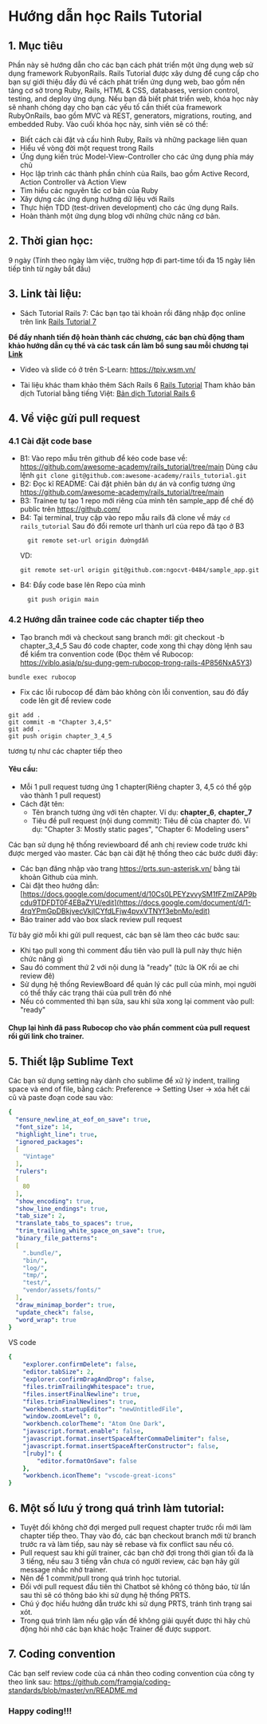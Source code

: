 # Hướng dẫn học Rails Tutorial

## 1. Mục tiêu
Phần này sẽ hướng dẫn cho các bạn cách phát triển một ứng dụng web sử dụng framework RubyonRails. Rails Tutorial được xây dưng để cung cấp cho bạn sự giới thiệu đầy đủ về cách phát triển ứng dụng web, bao gồm nền tảng cơ sở trong Ruby, Rails, HTML & CSS, databases, version control, testing, and deploy ứng dụng. Nếu bạn đã biết phát triển web, khóa học này sẽ nhanh chóng dạy cho bạn các yếu tố cần thiết của framework RubyOnRails, bao gồm MVC và REST, generators, migrations, routing, and embedded Ruby.
Vào cuối khóa học này, sinh viên sẽ có thể:
  - Biết cách cài đặt và cấu hình Ruby, Rails và những package liên quan
  - Hiểu về vòng đời một request trong Rails
  - Ứng dụng kiến ​​trúc Model-View-Controller cho các ứng dụng phía máy chủ
  - Học lập trình các thành phần chính của Rails, bao gồm Active Record, Action Controller và Action View
  - Tìm hiểu các nguyên tắc cơ bản của Ruby
  - Xây dựng các ứng dụng hướng dữ liệu với Rails
  - Thực hiện TDD (test-driven development) cho các ứng dụng Rails.
  - Hoàn thành một ứng dụng blog với những chức năng cơ bản.
## 2. Thời gian học:
9 ngày (Tính theo ngày làm việc, trường hợp đi part-time tối đa 15 ngày liên tiếp tính từ ngày bắt đầu)

## 3. Link tài liệu:
- Sách Tutorial Rails 7: Các bạn tạo tài khoản rồi đăng nhập đọc online trên link [Rails Tutorial 7](https://www.oreilly.com/library/view/ruby-on-rails/9780138050061/?_gl=1*mgpyfg*_ga*OTcxNjQ4NDM1LjE2ODg2MjkzMzI.*_ga_092EL089CH*MTY4ODYyOTMzMS4xLjEuMTY4ODYyOTM3Ny4xNC4wLjA.)

 **Để đẩy nhanh tiến độ hoàn thành các chương, các bạn chủ động tham khảo hướng dẫn cụ thể và các task cần làm bổ sung sau mỗi chương tại [Link](https://docs.google.com/spreadsheets/d/1ME3lk9-kYoQwC-3Exrq9ZkA8F6o0ZJxgGH8PKru7Bug/edit#gid=0)**
- Video và slide có ở trên S-Learn: https://tpiv.wsm.vn/
  
- Tài liệu khác tham khảo thêm
Sách Rails 6 [Rails Tutorial](https://drive.google.com/drive/folders/1KpDipAHIF4Xpvro-e2_bVnhPyF4F3qdp)
Tham khảo bản dịch Tutorial bằng tiếng Việt: [Bản dịch Tutorial Rails 6](https://docs.google.com/document/d/1cRZAH6hnrTVDEdceAKrG1eynz_EHoFoB/edit?rtpof=true)

## 4. Về việc gửi pull request
### 4.1 Cài đặt code base
- B1: Vào repo mẫu trên github để kéo code base về:
https://github.com/awesome-academy/rails_tutorial/tree/main
Dùng câu lệnh `git clone git@github.com:awesome-academy/rails_tutorial.git`
- B2: Đọc kĩ README: Cài đặt phiên bản dự án và config tương ứng https://github.com/awesome-academy/rails_tutorial/tree/main
- B3: Trainee tự tạo 1 repo mới riêng của mình tên sample_app để chế độ public trên https://github.com/
- B4: Tại terminal, truy cập vào repo mẫu rails đã clone về máy `cd rails_tutorial`
  Sau đó đổi remote url thành url của repo đã tạo ở B3
  ```
    git remote set-url origin đườngdẫn
  ```
  VD:
  ```
  git remote set-url origin git@github.com:ngocvt-0484/sample_app.git
  ```
- B4: Đẩy code base lên Repo của mình
  ```
    git push origin main
  ```
### 4.2 Hướng dẫn trainee code các chapter tiếp theo

- Tạo branch mới và checkout sang branch mới: git checkout -b chapter_3_4_5
Sau đó code chapter, code xong thì chạy dòng lệnh sau để kiểm tra convention code (Đọc thêm về Rubocop: https://viblo.asia/p/su-dung-gem-rubocop-trong-rails-4P856NxA5Y3)

```
bundle exec rubocop
```

- Fix các lỗi rubocop để đảm bảo không còn lỗi convention, sau đó đẩy code lên git để review code

```
git add .
git commit -m "Chapter 3,4,5"
git add .
git push origin chapter_3_4_5
```
tương tự như các chapter tiếp theo

#### Yêu cầu:
- Mỗi 1 pull request tương ứng 1 chapter(Riêng chapter 3, 4,5 có thể gộp vào thành 1 pull request)
- Cách đặt tên:
  + Tên branch tương ứng với tên chapter. Ví dụ: **chapter_6**, **chapter_7**
  + Tiêu đề pull request (nội dung commit): Tiêu đề của chapter đó.
    Ví dụ: "Chapter 3: Mostly static pages", "Chapter 6: Modeling users"

Các bạn sử dụng hệ thống reviewboard để anh chị review code trước khi được merged vào master. Các bạn cài đặt hệ thống theo các bước dưới đây:

- Các bạn đăng nhập vào trang https://prts.sun-asterisk.vn/ bằng tài khoản Github của mình.
- Cài đặt theo hướng dẫn: [https://docs.google.com/document/d/10Cs0LPEYzvvySM1fFZmlZAP9bcdu9TDFDT0F4EBaZYU/edit](https://docs.google.com/document/d/1-4rqYPmGpDBkjvecVkjICYfdLFjw4pvxVTNYf3ebnMo/edit)
- Báo trainer add vào box slack review pull request

Từ bây giờ mỗi khi gửi pull request, các bạn sẽ làm theo các bước sau:
- Khi tạo pull xong thì comment đầu tiên vào pull là pull này thực hiện chức năng gì
- Sau đó comment thứ 2 với nội dung là "ready" (tức là OK rồi ae chi review đê)
- Sử dụng hệ thống ReviewBoard để quản lý các pull của mình, mọi người có thể thấy các trạng thái của pull trên đó nhé
- Nếu có commented thì bạn sửa, sau khi sửa xong lại comment vào pull: "ready"

#### Chụp lại hình đã pass Rubocop cho vào phần comment của pull request rồi gửi link cho trainer.

## 5. Thiết lập Sublime Text
Các bạn sử dụng setting này dành cho sublime để xử lý indent, trailing space và end of file, bằng cách:
Preference -> Setting User -> xóa hết cái cũ và paste đoạn code sau vào:
```yaml
{
  "ensure_newline_at_eof_on_save": true,
  "font_size": 14,
  "highlight_line": true,
  "ignored_packages":
  [
    "Vintage"
  ],
  "rulers":
  [
    80
  ],
  "show_encoding": true,
  "show_line_endings": true,
  "tab_size": 2,
  "translate_tabs_to_spaces": true,
  "trim_trailing_white_space_on_save": true,
  "binary_file_patterns":
  [
    ".bundle/",
    "bin/",
    "log/",
    "tmp/",
    "test/",
    "vendor/assets/fonts/"
  ],
  "draw_minimap_border": true,
  "update_check": false,
  "word_wrap": true
}
```

VS code
```yaml
{
    "explorer.confirmDelete": false,
    "editor.tabSize": 2,
    "explorer.confirmDragAndDrop": false,
    "files.trimTrailingWhitespace": true,
    "files.insertFinalNewline": true,
    "files.trimFinalNewlines": true,
    "workbench.startupEditor": "newUntitledFile",
    "window.zoomLevel": 0,
    "workbench.colorTheme": "Atom One Dark",
    "javascript.format.enable": false,
    "javascript.format.insertSpaceAfterCommaDelimiter": false,
    "javascript.format.insertSpaceAfterConstructor": false,
    "[ruby]": {
        "editor.formatOnSave": false
    },
    "workbench.iconTheme": "vscode-great-icons"
}
```
## 6. Một số lưu ý trong quá trình làm tutorial:
- Tuyệt đối không chờ đợi merged pull request chapter trước rồi mới làm chapter tiếp theo. Thay vào đó, các bạn checkout branch mới từ branch trước ra và làm tiếp, sau này sẽ rebase và fix conflict sau nếu có.
- Pull request sau khi gửi trainer, các bạn chờ đợi trong thời gian tối đa là 3 tiếng, nếu sau 3 tiếng vẫn chưa có người review, các bạn hãy gửi message nhắc nhở trainer.
- Nên để 1 commit/pull trong quá trình học tutorial.
- Đối với pull request đầu tiên thì Chatbot sẽ không có thông báo, từ lần sau thì sẽ có thông báo khi sử dụng hệ thống PRTS.
- Chú ý đọc hiểu hướng dẫn trước khi sử dụng PRTS, tránh tình trạng sai xót.
- Trong quá trình làm nếu gặp vấn đề không giải quyết được thì hãy chủ động hỏi nhờ các bạn khác hoặc Trainer để được support.

## 7. Coding convention
Các bạn self review code của cá nhân theo coding convention của công ty theo link sau:
https://github.com/framgia/coding-standards/blob/master/vn/README.md

### Happy coding!!!
